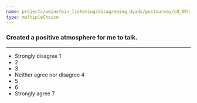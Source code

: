 ```yaml
---
name: projects/weinstein_listening/disagreeing_dyads/postsurvey/LQ_Oth_4.md
type: multipleChoice
---
```


### Created a positive atmosphere for me to talk.

---

- Strongly disagree 1
- 2
- 3
- Neither agree nor disagree 4
- 5
- 6
- Strongly agree 7
